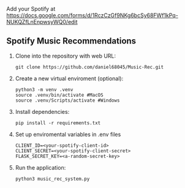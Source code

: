 
Add your Spotify at https://docs.google.com/forms/d/1RczCzGf9NKg6bcSy68FWf1kPq-NUKQZfLnEnpwsyWQ0/edit

## Spotify Music Recommendations

1. Clone into the repository with web URL:
   ```
   git clone https://github.com/daniel68045/Music-Rec.git
    ```
2. Create a new virtual enviroment (optional):
   ```
   python3 -m venv .venv
   source .venv/bin/activate #MacOS
   source .venv/Scripts/activate #Windows
   ```
3. Install dependencies:
   ```
   pip install -r requirements.txt
   ```
4. Set up enviromental variables in .env files
   ```
   CLIENT_ID=<your-spotify-client-id>
   CLIENT_SECRET=<your-spotify-client-secret>
   FLASK_SECRET_KEY=<a-random-secret-key>
   ```
5. Run the application:
   ```
   python3 music_rec_system.py
   ```
